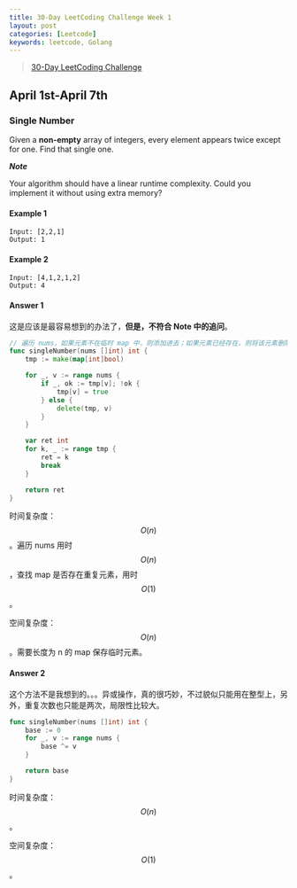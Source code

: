 ```yaml
---
title: 30-Day LeetCoding Challenge Week 1
layout: post
categories: [Leetcode]
keywords: leetcode, Golang
---
```


> [30-Day LeetCoding Challenge](https://leetcode.com/explore/challenge/card/30-day-leetcoding-challenge/)

<script src="https://cdn.mathjax.org/mathjax/latest/MathJax.js?config=TeX-AMS-MML_HTMLorMML" type="text/javascript"></script>
<script type="text/x-mathjax-config">
  // 数学公式专用
  MathJax.Hub.Config({
    tex2jax: {
      skipTags: ['script', 'noscript', 'style', 'textarea', 'pre'],
      inlineMath: [['$','$']]
    }
  });
</script>

## April 1st-April 7th

### Single Number

Given a **non-empty** array of integers, every element appears twice except for one. Find that single one.

***Note***

Your algorithm should have a linear runtime complexity. Could you implement it without using extra memory?

#### Example 1

```
Input: [2,2,1]
Output: 1
```

#### Example 2

```
Input: [4,1,2,1,2]
Output: 4
```

#### Answer 1

这是应该是最容易想到的办法了，**但是，不符合 Note 中的追问**。

```go
// 遍历 nums，如果元素不在临时 map 中，则添加进去；如果元素已经存在，则将该元素删除，最后剩下一个没被删除的元素，就是不重复的值。
func singleNumber(nums []int) int {
	tmp := make(map[int]bool)

	for _, v := range nums {
		if _, ok := tmp[v]; !ok {
			tmp[v] = true
		} else {
			delete(tmp, v)
		}
	}

	var ret int
	for k, _ := range tmp {
		ret = k
		break
	}

	return ret
}
```

时间复杂度：$$O(n)$$。遍历 nums 用时 $$O(n)$$，查找 map 是否存在重复元素，用时 $$O(1)$$。

空间复杂度：$$O(n)$$。需要长度为 n 的 map 保存临时元素。

#### Answer 2

这个方法不是我想到的。。。异或操作，真的很巧妙，不过貌似只能用在整型上，另外，重复次数也只能是两次，局限性比较大。

```go
func singleNumber(nums []int) int {
	base := 0
	for _, v := range nums {
		base ^= v
	}

	return base
}
```

时间复杂度：$$O(n)$$。

空间复杂度：$$O(1)$$。
